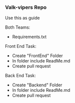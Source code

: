 ### Valk-vipers Repo 

Use this as guide 

Both Teams:
- Requirements.txt

Front End Task: 
- Create "FrontEnd" Folder
- In folder include ReadMe.md
- Create pull request

Back End Task: 
- Create "Backend" Folder 
- In folder include ReadMe.md
- Create pull request
